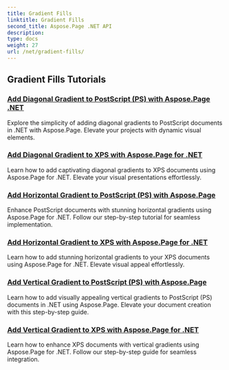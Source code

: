 ```yaml
---
title: Gradient Fills
linktitle: Gradient Fills
second_title: Aspose.Page .NET API
description: 
type: docs
weight: 27
url: /net/gradient-fills/
---
```


## Gradient Fills Tutorials
### [Add Diagonal Gradient to PostScript (PS) with Aspose.Page .NET](./add-diagonal-gradient-to-postscript-ps/)
Explore the simplicity of adding diagonal gradients to PostScript documents in .NET with Aspose.Page. Elevate your projects with dynamic visual elements.
### [Add Diagonal Gradient to XPS with Aspose.Page for .NET](./add-diagonal-gradient-to-xps/)
Learn how to add captivating diagonal gradients to XPS documents using Aspose.Page for .NET. Elevate your visual presentations effortlessly.
### [Add Horizontal Gradient to PostScript (PS) with Aspose.Page](./add-horizontal-gradient-to-postscript-ps/)
Enhance PostScript documents with stunning horizontal gradients using Aspose.Page for .NET. Follow our step-by-step tutorial for seamless implementation.
### [Add Horizontal Gradient to XPS with Aspose.Page for .NET](./add-horizontal-gradient-to-xps/)
Learn how to add stunning horizontal gradients to your XPS documents using Aspose.Page for .NET. Elevate visual appeal effortlessly.
### [Add Vertical Gradient to PostScript (PS) with Aspose.Page](./add-vertical-gradient-to-postscript-ps/)
Learn how to add visually appealing vertical gradients to PostScript (PS) documents in .NET using Aspose.Page. Elevate your document creation with this step-by-step guide.
### [Add Vertical Gradient to XPS with Aspose.Page for .NET](./add-vertical-gradient-to-xps/)
Learn how to enhance XPS documents with vertical gradients using Aspose.Page for .NET. Follow our step-by-step guide for seamless integration.